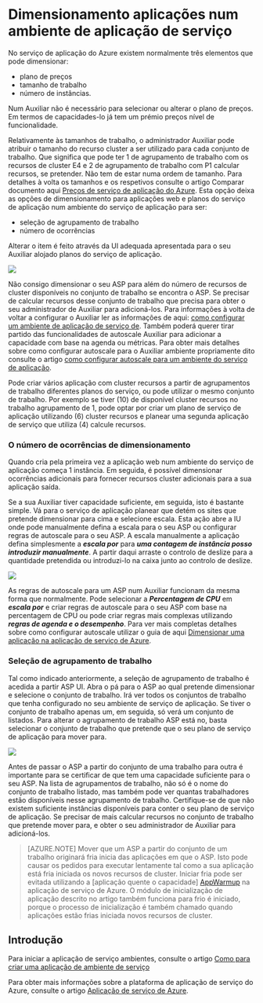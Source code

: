 <properties 
    pageTitle="Como dimensionar uma aplicação num ambiente de aplicação de serviço" 
    description="Dimensionamento uma aplicação num ambiente de aplicação de serviço" 
    services="app-service" 
    documentationCenter="" 
    authors="ccompy" 
    manager="stefsch" 
    editor="jimbe"/>

<tags 
    ms.service="app-service" 
    ms.workload="na" 
    ms.tgt_pltfrm="na" 
    ms.devlang="na" 
    ms.topic="article" 
    ms.date="10/17/2016" 
    ms.author="ccompy"/>

# <a name="scaling-apps-in-an-app-service-environment"></a>Dimensionamento aplicações num ambiente de aplicação de serviço #

No serviço de aplicação do Azure existem normalmente três elementos que pode dimensionar:

- plano de preços
- tamanho de trabalho 
- número de instâncias.

Num Auxiliar não é necessário para selecionar ou alterar o plano de preços.  Em termos de capacidades-lo já tem um prémio preços nível de funcionalidade.  

Relativamente às tamanhos de trabalho, o administrador Auxiliar pode atribuir o tamanho do recurso cluster a ser utilizado para cada conjunto de trabalho.  Que significa que pode ter 1 de agrupamento de trabalho com os recursos de cluster E4 e 2 de agrupamento de trabalho com P1 calcular recursos, se pretender.  Não tem de estar numa ordem de tamanho.  Para detalhes à volta os tamanhos e os respetivos consulte o artigo Comparar documento aqui [Preços de serviço de aplicação do Azure][AppServicePricing].  Esta opção deixa as opções de dimensionamento para aplicações web e planos do serviço de aplicação num ambiente do serviço de aplicação para ser:

- seleção de agrupamento de trabalho
- número de ocorrências

Alterar o item é feito através da UI adequada apresentada para o seu Auxiliar alojado planos do serviço de aplicação.  

![][1]

Não consigo dimensionar o seu ASP para além do número de recursos de cluster disponíveis no conjunto de trabalho se encontra o ASP.  Se precisar de calcular recursos desse conjunto de trabalho que precisa para obter o seu administrador de Auxiliar para adicioná-los.  Para informações à volta de voltar a configurar o Auxiliar ler as informações de aqui: [como configurar um ambiente de aplicação de serviço de][HowtoConfigureASE].  Também poderá querer tirar partido das funcionalidades de autoscale Auxiliar para adicionar a capacidade com base na agenda ou métricas.  Para obter mais detalhes sobre como configurar autoscale para o Auxiliar ambiente propriamente dito consulte o artigo [como configurar autoscale para um ambiente do serviço de aplicação][ASEAutoscale].

Pode criar vários aplicação com cluster recursos a partir de agrupamentos de trabalho diferentes planos do serviço, ou pode utilizar o mesmo conjunto de trabalho.  Por exemplo se tiver (10) de disponível cluster recursos no trabalho agrupamento de 1, pode optar por criar um plano de serviço de aplicação utilizando (6) cluster recursos e planear uma segunda aplicação de serviço que utiliza (4) calcule recursos.

### <a name="scaling-the-number-of-instances"></a>O número de ocorrências de dimensionamento ###

Quando cria pela primeira vez a aplicação web num ambiente do serviço de aplicação começa 1 instância.  Em seguida, é possível dimensionar ocorrências adicionais para fornecer recursos cluster adicionais para a sua aplicação saída.   

Se a sua Auxiliar tiver capacidade suficiente, em seguida, isto é bastante simple.  Vá para o serviço de aplicação planear que detém os sites que pretende dimensionar para cima e selecione escala.  Esta ação abre a IU onde pode manualmente defina a escala para o seu ASP ou configurar regras de autoscale para o seu ASP.  A escala manualmente a aplicação defina simplesmente a ***escala por*** para ***uma contagem de instância posso introduzir manualmente***.  A partir daqui arraste o controlo de deslize para a quantidade pretendida ou introduzi-lo na caixa junto ao controlo de deslize.  

![][2] 

As regras de autoscale para um ASP num Auxiliar funcionam da mesma forma que normalmente.  Pode selecionar a ***Percentagem de CPU*** em ***escala por*** e criar regras de autoscale para o seu ASP com base na percentagem de CPU ou pode criar regras mais complexas utilizando ***regras de agenda e o desempenho***.  Para ver mais completas detalhes sobre como configurar autoscale utilizar o guia de aqui [Dimensionar uma aplicação na aplicação de serviço de Azure][AppScale]. 


### <a name="worker-pool-selection"></a>Seleção de agrupamento de trabalho ###

Tal como indicado anteriormente, a seleção de agrupamento de trabalho é acedida a partir ASP UI.  Abra o pá para o ASP ao qual pretende dimensionar e selecione o conjunto de trabalho.  Irá ver todos os conjuntos de trabalho que tenha configurado no seu ambiente de serviço de aplicação.  Se tiver o conjunto de trabalho apenas um, em seguida, só verá um conjunto de listados.  Para alterar o agrupamento de trabalho ASP está no, basta selecionar o conjunto de trabalho que pretende que o seu plano de serviço de aplicação para mover para.  

![][3]

Antes de passar o ASP a partir do conjunto de uma trabalho para outra é importante para se certificar de que tem uma capacidade suficiente para o seu ASP.  Na lista de agrupamentos de trabalho, não só é o nome do conjunto de trabalho listado, mas também pode ver quantas trabalhadores estão disponíveis nesse agrupamento de trabalho.  Certifique-se de que não existem suficiente instâncias disponíveis para conter o seu plano de serviço de aplicação.  Se precisar de mais calcular recursos no conjunto de trabalho que pretende mover para, e obter o seu administrador de Auxiliar para adicioná-los.  

> [AZURE.NOTE] Mover que um ASP a partir do conjunto de um trabalho originará fria inicia das aplicações em que o ASP.  Isto pode causar os pedidos para executar lentamente tal como a sua aplicação está fria iniciada os novos recursos de cluster.  Iniciar fria pode ser evitada utilizando a [aplicação quente o capacidade] [ AppWarmup] na aplicação de serviço de Azure.  O módulo de inicialização de aplicação descrito no artigo também funciona para frio é iniciado, porque o processo de inicialização é também chamado quando aplicações estão frias iniciada novos recursos de cluster. 

## <a name="getting-started"></a>Introdução

Para iniciar a aplicação de serviço ambientes, consulte o artigo [Como para criar uma aplicação de ambiente de serviço][HowtoCreateASE]

Para obter mais informações sobre a plataforma de aplicação de serviço do Azure, consulte o artigo [Aplicação de serviço de Azure][AzureAppService].

<!--Image references-->
[1]: ./media/app-service-web-scale-a-web-app-in-an-app-service-environment/aseappscale-aspblade.png
[2]: ./media/app-service-web-scale-a-web-app-in-an-app-service-environment/aseappscale-manualscale.png
[3]: ./media/app-service-web-scale-a-web-app-in-an-app-service-environment/aseappscale-sizescale.png

<!--Links-->
[WhatisASE]: http://azure.microsoft.com/documentation/articles/app-service-app-service-environment-intro/
[ScaleWebapp]: http://azure.microsoft.com/documentation/articles/web-sites-scale/
[HowtoCreateASE]: http://azure.microsoft.com/documentation/articles/app-service-web-how-to-create-an-app-service-environment/
[HowtoConfigureASE]: http://azure.microsoft.com/documentation/articles/app-service-web-configure-an-app-service-environment/
[CreateWebappinASE]: http://azure.microsoft.com/documentation/articles/app-service-web-how-to-create-a-web-app-in-an-ase/
[Appserviceplans]: http://azure.microsoft.com/documentation/articles/azure-web-sites-web-hosting-plans-in-depth-overview/
[AppServicePricing]: http://azure.microsoft.com/pricing/details/app-service/ 
[AzureAppService]: http://azure.microsoft.com/documentation/articles/app-service-value-prop-what-is/
[ASEAutoscale]: http://azure.microsoft.com/documentation/articles/app-service-environment-auto-scale/
[AppScale]: http://azure.microsoft.com/documentation/articles/web-sites-scale/
[AppWarmup]: http://ruslany.net/2015/09/how-to-warm-up-azure-web-app-during-deployment-slots-swap/
